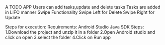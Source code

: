 A TODO APP
Users can add tasks,update and delete tasks
Tasks are added in LIFO manner
Swipe Functionality
Swipe Left for Delete
Swipe Right for Update

Steps for execution:
Requirements:
Android Studio 
Java SDK
Steps:
1.Download the project and unzip it in a folder
2.Open Android studio and click on open 
3.select the folder 
4.Click on Run app


